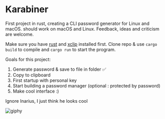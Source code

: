 # Karabiner
First project in rust, creating a CLI  password generator for Linux and macOS. should work on macOS and Linux. Feedback, ideas and criticism are welcome.

Make sure you have [rust](https://www.rust-lang.org/tools/install) and [xclip](https://github.com/astrand/xclip) installed first.
Clone repo & use ```cargo build``` to compile and ```cargo run``` to start the program.

Goals for this project:
  1. Generate password & save to file in folder ✅
  2. Copy to clipboard
  3. First startup with personal key
  4. Start building a password manager (optional : protected by password) 
  5. Make cool interface :)
  
Ignore Inarius, I just think he looks cool

![giphy](https://user-images.githubusercontent.com/68069187/229680290-2fe9855b-63d3-4b97-a0c1-642b5d319867.gif)
